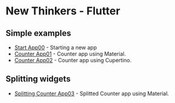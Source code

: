 # New Thinkers - Flutter

## Simple examples

- [Start App00](/examples/app00/) - Starting a new app
- [Counter App01](/examples/app01/) - Counter app using Material.
- [Counter App02](/examples/app02/) - Counter app using Cupertino.

## Splitting widgets

- [Splitting Counter App03](/examples/app03/) - Splitted Counter app using Material.